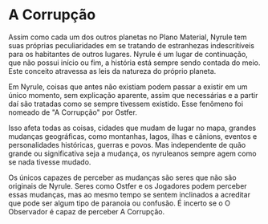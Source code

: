 # A Corrupção

Assim como cada um dos outros planetas no Plano Material, Nyrule tem suas próprias peculiaridades em se tratando de estranhezas indescritíveis para os habitantes de outros lugares. Nyrule é um lugar de continuação, que não possui início ou fim, a história está sempre sendo contada do meio. Este conceito atravessa as leis da natureza do próprio planeta.

Em Nyrule, coisas que antes não existiam podem passar a existir em um único momento, sem explicação aparente, assim que necessárias e a partir daí são tratadas como se sempre tivessem existido. Esse fenômeno foi nomeado de "A Corrupção" por Ostfer.

Isso afeta todas as coisas, cidades que mudam de lugar no mapa, grandes mudanças geográficas, como montanhas, lagos, ilhas e cânions, eventos e personalidades históricas, guerras e povos. Mas independente de quão grande ou significativa seja a mudança, os nyruleanos sempre agem como se nada tivesse mudado.

Os únicos capazes de perceber as mudanças são seres que não são originais de Nyrule. Seres como Ostfer e os Jogadores podem perceber essas mudanças, mas ao mesmo tempo se sentem inclinados a acreditar que pode ser algum tipo de paranoia ou confusão. É incerto se o O Observador é capaz de perceber A Corrupção.

